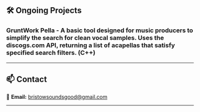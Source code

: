 ## 🛠️ **Ongoing Projects**  

### **GruntWork Pella** - A basic tool designed for music producers to simplify the search for clean vocal samples. Uses the **discogs.com** API, returning a list of acapellas that satisfy specified search filters. (C++)
---

## 📫 **Contact**  
📧 **Email:** [bristowsoundsgood@gmail.com](mailto:bristowsoundsgood@gmail.com)  

---

<!--
![Top Langs](https://github-readme-stats.vercel.app/api/top-langs/?username=bristowsoundsgood&layout=compact)

**bristowsoundsgood/bristowsoundsgood** is a ✨ _special_ ✨ repository because its `README.md` (this file) appears on your GitHub profile.

Here are some ideas to get you started:

- 🔭 I’m currently working on ...
- 🌱 I’m currently learning ...
- 👯 I’m looking to collaborate on ...
- 🤔 I’m looking for help with ...
- 💬 Ask me about ...
- 📫 How to reach me: ...
- 😄 Pronouns: ...
- ⚡ Fun fact: ...
-->
